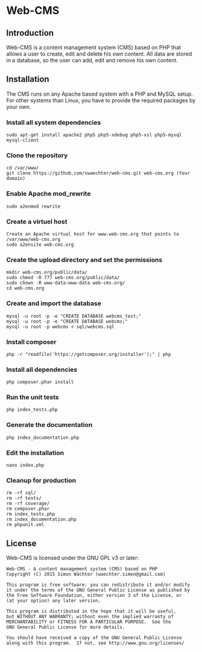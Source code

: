 # Web-CMS

## Introduction

Web-CMS is a content management system (CMS) based on PHP that allows a user to create, edit and delete his own content. All data are stored in a database, so the user can add, edit and remove his own content.

## Installation

The CMS runs on any Apache based system with a PHP and MySQL setup. For other systems than Linux, you have to provide the required packages by your own.

### Install all system dependencies

	sudo apt-get install apache2 php5 php5-xdebug php5-xsl php5-mysql mysql-client

### Clone the repository

	cd /var/www/
	git clone https://github.com/swaechter/web-cms.git web-cms.org (Your domain)

### Enable Apache mod_rewrite

	sudo a2enmod rewrite

### Create a virtuel host

	Create an Apache virtual host for www.web-cms.org that points to /var/www/web-cms.org
	sudo a2ensite web-cms.org

### Create the upload directory and set the permissions

	mkdir web-cms.org/public/data/
	sudo chmod -R 777 web-cms.org/public/data/
	sudo chown -R www-data:www-data web-cms.org/
	cd web-cms.org

### Create and import the database

	mysql -u root -p -e "CREATE DATABASE webcms_test;"
	mysql -u root -p -e "CREATE DATABASE webcms;"
	mysql -u root -p webcms < sql/webcms.sql

### Install composer

	php -r "readfile('https://getcomposer.org/installer');" | php

### Install all dependencies

	php composer.phar install

### Run the unit tests

	php index_tests.php

### Generate the documentation

	php index_documentation.php

### Edit the installation

	nano index.php

### Cleanup for production

	rm -rf sql/
	rm -rf tests/
	rm -rf coverage/
	rm composer.phar
	rm index_tests.php
	rm index_documentation.php
	rm phpunit.xml

## License

Web-CMS is licensed under the GNU GPL v3 or later:

	Web-CMS - A content management system (CMS) based on PHP
	Copyright (C) 2015 Simon Wächter (waechter.simon@gmail.com)
	
	This program is free software: you can redistribute it and/or modify
	it under the terms of the GNU General Public License as published by
	the Free Software Foundation, either version 3 of the License, or
	(at your option) any later version.
	
	This program is distributed in the hope that it will be useful,
	but WITHOUT ANY WARRANTY; without even the implied warranty of
	MERCHANTABILITY or FITNESS FOR A PARTICULAR PURPOSE.  See the
	GNU General Public License for more details.
	
	You should have received a copy of the GNU General Public License
	along with this program.  If not, see http://www.gnu.org/licenses/
